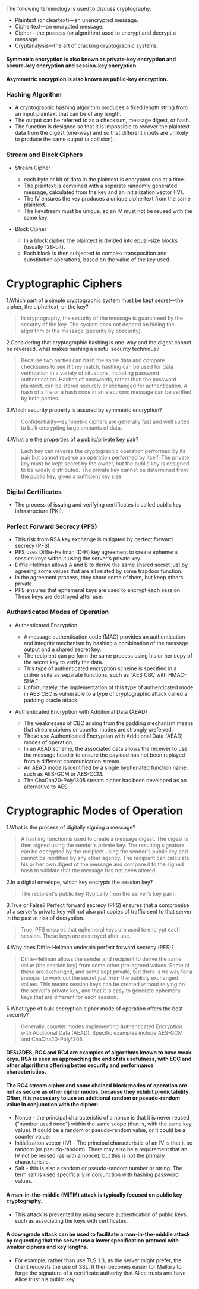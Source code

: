 The following terminology is used to discuss cryptography: 

 - Plaintext (or cleartext)—an unencrypted message. 
 - Ciphertext—an encrypted message. 
 - Cipher—the process (or algorithm) used to encrypt and decrypt a message. 
 - Cryptanalysis—the art of cracking cryptographic systems. 

#### Symmetric encryption is also known as private-key encryption and secure-key encryption and session-key encryption.

#### Asymmetric encryption is also known as public-key encryption.

### Hashing Algorithm
 - A cryptographic hashing algorithm produces a fixed length string from an input plaintext that can be of any length. 
 - The output can be referred to as a checksum, message digest, or hash. 
 - The function is designed so that it is impossible to recover the plaintext data from the digest (one-way) and so that different inputs are unlikely to produce the same output (a collision).

### Stream and Block Ciphers
 - Stream Cipher
   - each byte or bit of data in the plaintext is encrypted one at a time.
   - The plaintext is combined with a separate randomly generated message, calculated from the key and an initialization vector (IV). 
   - The IV ensures the key produces a unique ciphertext from the same plaintext. 
   - The keystream must be unique, so an IV must not be reused with the same key.
  
 - Block Cipher
   - In a block cipher, the plaintext is divided into equal-size blocks (usually 128-bit).
   - Each block is then subjected to complex transposition and substitution operations, based on the value of the key used.
  
# Cryptographic Ciphers
1.Which part of a simple cryptographic system must be kept secret—the cipher, the ciphertext, or the key?
 > In cryptography, the security of the message is guaranteed by the security of the key. The system does not depend on hiding the algorithm or the message (security by obscurity).

2.Considering that cryptographic hashing is one-way and the digest cannot be reversed, what makes hashing a useful security technique?
 > Because two parties can hash the same data and compare checksums to see if they match, hashing can be used for data verification in a variety of situations, including password authentication. Hashes of passwords, rather than the password plaintext, can be stored securely or exchanged for authentication. A hash of a file or a hash code in an electronic message can be verified by both parties.

3.Which security property is assured by symmetric encryption?
 > Confidentiality—symmetric ciphers are generally fast and well suited to bulk encrypting large amounts of data.

4.What are the properties of a public/private key pair?
 > Each key can reverse the cryptographic operation performed by its pair but cannot reverse an operation performed by itself. The private key must be kept secret by the owner, but the public key is designed to be widely distributed. The private key cannot be determined from the public key, given a sufficient key size.


### Digital Certificates

 - The process of issuing and verifying certificates is called public key infrastructure (PKI).

### Perfect Forward Secrecy (PFS)
 - This risk from RSA key exchange is mitigated by perfect forward secrecy (PFS). 
 - PFS uses Diffie-Hellman (D-H) key agreement to create ephemeral session keys without using the server's private key. 
 - Diffie-Hellman allows A and B to derive the same shared secret just by agreeing some values that are all related by some trapdoor function. 
 - In the agreement process, they share some of them, but keep others private. 
 - PFS ensures that ephemeral keys are used to encrypt each session. These keys are destroyed after use.

### Authenticated Modes of Operation
 - Authenticated Encryption
   - A message authentication code (MAC) provides an authentication and integrity mechanism by hashing a combination of the message output and a shared secret key. 
   - The recipient can perform the same process using his or her copy of the secret key to verify the data. 
   - This type of authenticated encryption scheme is specified in a cipher suite as separate functions, such as "AES CBC with HMAC-SHA."
   - Unfortunately, the implementation of this type of authenticated mode in AES CBC is vulnerable to a type of cryptographic attack called a padding oracle attack.

 - Authenticated Encryption with Additional Data (AEAD)
   - The weaknesses of CBC arising from the padding mechanism means that stream ciphers or counter modes are strongly preferred. 
   - These use Authenticated Encryption with Additional Data (AEAD) modes of operation. 
   - In an AEAD scheme, the associated data allows the receiver to use the message header to ensure the payload has not been replayed from a different communication stream.
   - An AEAD mode is identified by a single hyphenated function name, such as AES-GCM or AES-CCM. 
   - The ChaCha20-Poly1305 stream cipher has been developed as an alternative to AES.
   
# Cryptographic Modes of Operation

1.What is the process of digitally signing a message?
 > A hashing function is used to create a message digest. The digest is then signed using the sender's private key. The resulting signature can be decrypted by the recipient using the sender's public key and cannot be modified by any other agency. The recipient can calculate his or her own digest of the message and compare it to the signed hash to validate that the message has not been altered.

2.In a digital envelope, which key encrypts the session key?
 > The recipient's public key (typically from the server's key pair).

3.True or False? Perfect forward secrecy (PFS) ensures that a compromise of a server's private key will not also put copies of traffic sent to that server in the past at risk of decryption.
 > True. PFS ensures that ephemeral keys are used to encrypt each session. These keys are destroyed after use.

4.Why does Diffie-Hellman underpin perfect forward secrecy (PFS)?
 > Diffie-Hellman allows the sender and recipient to derive the same value (the session key) from some other pre-agreed values. Some of these are exchanged, and some kept private, but there is no way for a snooper to work out the secret just from the publicly exchanged values. This means session keys can be created without relying on the server's private key, and that it is easy to generate ephemeral keys that are different for each session.

5.What type of bulk encryption cipher mode of operation offers the best security?
 > Generally, counter modes implementing Authenticated Encryption with Additional Data (AEAD). Specific examples include AES-GCM and ChaCha20-Poly1305.



####  DES/3DES, RC4 and RC4  are examples of algorithms known to have weak keys. RSA is seen as approaching the end of its usefulness, with ECC and other algorithms offering better security and performance characteristics.

#### The RC4 stream cipher and some chained block modes of operation are not as secure as other cipher modes, because they exhibit predictability. Often, it is necessary to use an additional random or pseudo-random value in conjunction with the cipher:
 - Nonce - the principal characteristic of a nonce is that it is never reused ("number used once") within the same scope (that is, with the same key value). It could be a random or pseudo-random value, or it could be a counter value.
 - Initialization vector (IV) - The principal characteristic of an IV is that it be random (or pseudo-random). There may also be a requirement that an IV not be reused (as with a nonce), but this is not the primary characteristic.
 - Salt - this is also a random or pseudo-random number or string. The term salt is used specifically in conjunction with hashing password values.

####  A man-in-the-middle (MITM) attack is typically focused on public key cryptography.
 - This attack is prevented by using secure authentication of public keys, such as associating the keys with certificates.

#### A downgrade attack can be used to facilitate a man-in-the-middle attack by requesting that the server use a lower specification protocol with weaker ciphers and key lengths.
 - For example, rather than use TLS 1.3, as the server might prefer, the client requests the use of SSL. It then becomes easier for Mallory to forge the signature of a certificate authority that Alice trusts and have Alice trust his public key.
